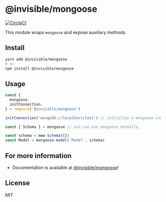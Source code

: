 # @invisible/mongoose

[![CircleCI](https://circleci.com/gh/invisible-tech/mongoose-extras/tree/master.svg?style=svg)](https://circleci.com/gh/invisible-tech/mongoose-extras/tree/master)

This module wraps `mongoose` and expose auxiliary methods.

## Install

```bash
yarn add @invisible/mongoose
# or
npm install @invisible/mongoose
```

## Usage
```js
const { 
  mongoose,
  initConnection,
} = require('@invisible/mongoose')

initConnection('mongodb://localhost/test') // initialize a mongoose connection.

const { Schema } = mongoose // you can use mongoose normally.

const schema = new Schema({})
const Model = mongoose.model('Model', schema)
```

## For more information

- Documentation is available at [@invisible/mongoose](https://invisible-tech.github.io/mongoose-extras/)!

## License
MIT
